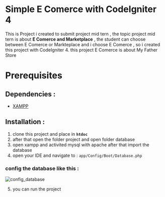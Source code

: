 # Simple E Comerce with CodeIgniter 4
This is Project i created to submit project mid tern , the topic project mid tern is about **E Comerce and Marketplace** , the student can choose between E Comerce   or Markteplace and i choose E Comerce , so i created this project with CodeIgniter 4. this project E Comerce is about My Father Store 

Prerequisites
=======
Dependencies :
-------
* [XAMPP](https://www.apachefriends.org/download.html) 

Installation :
-------
1. clone this project and place in **`htdoc`**
2. after that open the folder project and open folder database 
3. open xampp and activited mysql with apache  after that import the database 
4. open your IDE and navigate to : `app/Config/Boot/Database.php`

### config the database like this : 

![config_database](https://user-images.githubusercontent.com/69721453/232978249-6a7e8a5e-21ae-4256-b3e0-7ae2821b4283.jpg)

5. you can run the project 

